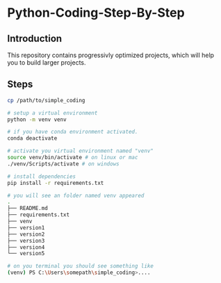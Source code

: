 # Python-Coding-Step-By-Step

## Introduction
This repository contains progressivly optimized projects, which will help you to build larger projects.

## Steps
```bash
cp /path/to/simple_coding

# setup a virtual environment
python -m venv venv

# if you have conda environment activated.
conda deactivate

# activate you virtual environment named "venv"
source venv/bin/activate # on linux or mac
./venv/Scripts/activate # on windows

# install dependencies
pip install -r requirements.txt

# you will see an folder named venv appeared
.
├── README.md
├── requirements.txt
├── venv
├── version1
├── version2
├── version3
├── version4
└── version5

# on you terminal you should see something like 
(venv) PS C:\Users\somepath\simple_coding>....
```